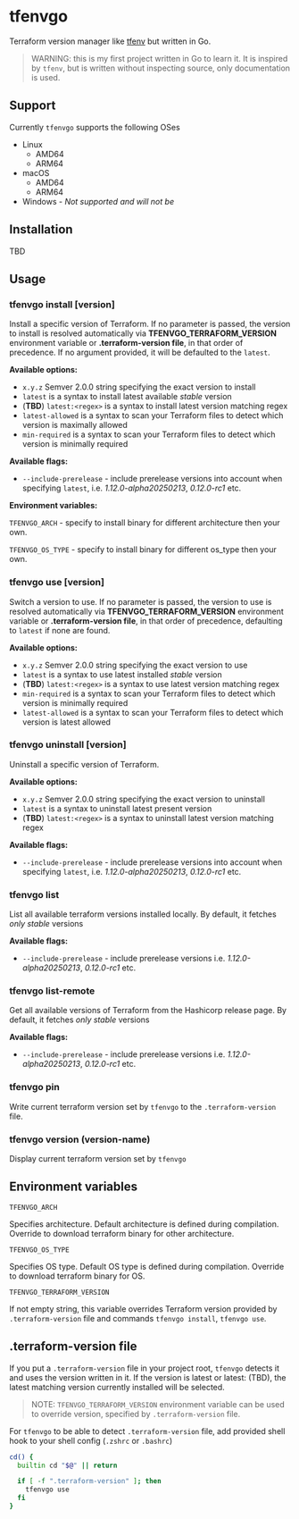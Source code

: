 # tfenvgo

Terraform version manager like [tfenv](https://github.com/tfutils/tfenv) but written in Go.

> WARNING: this is my first project written in Go to learn it. It is inspired by `tfenv`, but is written without inspecting source, only documentation is used.

## Support

Currently `tfenvgo` supports the following OSes

* Linux
  * AMD64
  * ARM64
* macOS
  * AMD64
  * ARM64
* Windows - *Not supported and will not be*

## Installation

TBD

## Usage

### tfenvgo install [version]

Install a specific version of Terraform.
If no parameter is passed, the version to install is resolved automatically via **TFENVGO_TERRAFORM_VERSION** environment variable or **.terraform-version file**, in that order of precedence. If no argument provided, it will be defaulted to the `latest`.

**Available options:**

* `x.y.z` Semver 2.0.0 string specifying the exact version to install
* `latest` is a syntax to install latest available *stable* version
* (**TBD**) `latest:<regex>` is a syntax to install latest version matching regex
* `latest-allowed` is a syntax to scan your Terraform files to detect which version is maximally allowed
* `min-required` is a syntax to scan your Terraform files to detect which version is minimally required

**Available flags:**

* `--include-prerelease` - include prerelease versions into account when specifying `latest`, i.e. *1.12.0-alpha20250213*, *0.12.0-rc1* etc.

**Environment variables:**

`TFENVGO_ARCH` - specify to install binary for different architecture then your own.

`TFENVGO_OS_TYPE` - specify to install binary for different os_type then your own.

### tfenvgo use [version]

Switch a version to use.
If no parameter is passed, the version to use is resolved automatically via **TFENVGO_TERRAFORM_VERSION** environment variable or **.terraform-version file**, in that order of precedence, defaulting to `latest` if none are found.

**Available options:**

* `x.y.z` Semver 2.0.0 string specifying the exact version to use
* `latest` is a syntax to use latest installed *stable* version
* (**TBD**) `latest:<regex>` is a syntax to use latest version matching regex
* `min-required` is a syntax to scan your Terraform files to detect which version is minimally required
* `latest-allowed` is a syntax to scan your Terraform files to detect which version is latest allowed

### tfenvgo uninstall [version]

Uninstall a specific version of Terraform.

**Available options:**

* `x.y.z` Semver 2.0.0 string specifying the exact version to uninstall
* `latest` is a syntax to uninstall latest present version
* (**TBD**) `latest:<regex>` is a syntax to uninstall latest version matching regex

**Available flags:**

* `--include-prerelease` - include prerelease versions into account when specifying `latest`, i.e. *1.12.0-alpha20250213*, *0.12.0-rc1* etc.

### tfenvgo list

List all available terraform versions installed locally.
By default, it fetches *only stable* versions

**Available flags:**

* `--include-prerelease` - include prerelease versions i.e. *1.12.0-alpha20250213*, *0.12.0-rc1* etc.

### tfenvgo list-remote

Get all available versions of Terraform from the Hashicorp release page.
By default, it fetches *only stable* versions

**Available flags:**

* `--include-prerelease` - include prerelease versions i.e. *1.12.0-alpha20250213*, *0.12.0-rc1* etc.

### tfenvgo pin

Write current terraform version set by `tfenvgo` to the `.terraform-version` file.

### tfenvgo version (version-name)

Display current terraform version set by `tfenvgo`

## Environment variables

`TFENVGO_ARCH`

Specifies architecture. Default architecture is defined during compilation. Override to download terraform binary for other architecture.

`TFENVGO_OS_TYPE`

Specifies OS type. Default OS type is defined during compilation. Override to download terraform binary for OS.

`TFENVGO_TERRAFORM_VERSION`

If not empty string, this variable overrides Terraform version provided by `.terraform-version` file and commands `tfenvgo install`, `tfenvgo use`.

## .terraform-version file

If you put a `.terraform-version` file in your project root, `tfenvgo` detects it and uses the version written in it. If the version is latest or latest:<regex> (TBD), the latest matching version currently installed will be selected.

> NOTE: `TFENVGO_TERRAFORM_VERSION` environment variable can be used to override version, specified by `.terraform-version` file.

For `tfenvgo` to be able to detect `.terraform-version` file, add provided shell hook to your shell config (`.zshrc` or `.bashrc`)

```sh
cd() {
  builtin cd "$@" || return

  if [ -f ".terraform-version" ]; then
    tfenvgo use
  fi
}
```
